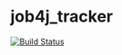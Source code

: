 # job4j_tracker

[![Build Status](https://app.travis-ci.com/gitForOther/job4j_tracker.svg?branch=master)](https://app.travis-ci.com/gitForOther/job4j_tracker)